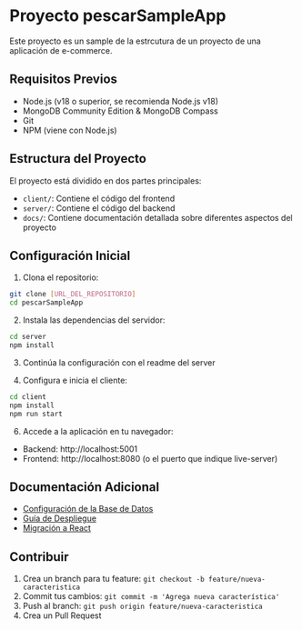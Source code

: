 # Proyecto pescarSampleApp

Este proyecto es un sample de la estrcutura de un proyecto de una aplicación de e-commerce.

## Requisitos Previos

- Node.js (v18 o superior, se recomienda Node.js v18)
- MongoDB Community Edition & MongoDB Compass
- Git
- NPM (viene con Node.js)

## Estructura del Proyecto

El proyecto está dividido en dos partes principales:

- `client/`: Contiene el código del frontend
- `server/`: Contiene el código del backend
- `docs/`: Contiene documentación detallada sobre diferentes aspectos del proyecto

## Configuración Inicial

1. Clona el repositorio:

```bash
git clone [URL_DEL_REPOSITORIO]
cd pescarSampleApp
```

2. Instala las dependencias del servidor:

```bash
cd server
npm install
```

3. Continúa la configuración con el readme del server

4. Configura e inicia el cliente:

```bash
cd client
npm install
npm run start
```

6. Accede a la aplicación en tu navegador:

- Backend: http://localhost:5001
- Frontend: http://localhost:8080 (o el puerto que indique live-server)

## Documentación Adicional

- [Configuración de la Base de Datos](docs/DATABASE.md)
- [Guía de Despliegue](docs/DEPLOYMENT.md)
- [Migración a React](docs/REACT-MIGRATION.md)

## Contribuir

1. Crea un branch para tu feature: `git checkout -b feature/nueva-caracteristica`
2. Commit tus cambios: `git commit -m 'Agrega nueva característica'`
3. Push al branch: `git push origin feature/nueva-caracteristica`
4. Crea un Pull Request
